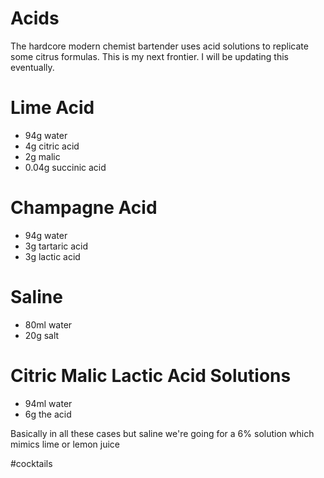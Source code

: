 # Acids

The hardcore modern chemist bartender uses acid solutions to replicate some
citrus formulas. This is my next frontier. I will be updating this eventually.

# Lime Acid

- 94g water
- 4g citric acid
- 2g malic
- 0.04g succinic acid

# Champagne Acid
- 94g water
- 3g tartaric acid
- 3g lactic acid

# Saline
- 80ml water
- 20g salt

# Citric Malic Lactic Acid Solutions
- 94ml water
- 6g the acid

Basically in all these cases but saline we're going for a 6% solution which mimics lime or lemon juice

#cocktails
